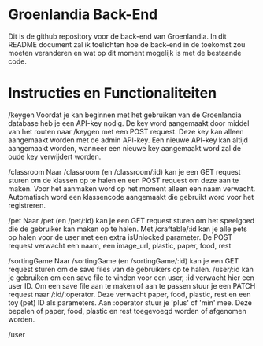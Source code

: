 # Groenlandia Back-End

Dit is de github repository voor de back-end van Groenlandia. In dit README document zal ik toelichten hoe de back-end in de toekomst zou moeten veranderen en wat op dit moment mogelijk is met de bestaande code.

# Instructies en Functionaliteiten

/keygen
Voordat je kan beginnen met het gebruiken van de Groenlandia database heb je een API-key nodig. De key word aangemaakt door middel van het routen naar /keygen met een POST request. Deze key kan alleen aangemaakt worden met de admin API-key. Een nieuwe API-key kan altijd aangemaakt worden, wanneer een nieuwe key aangemaakt word zal de oude key verwijdert worden.

/classroom
Naar /classroom (en /classroom/:id) kan je een GET request sturen om de klassen op te halen en een POST request om deze aan te maken. Voor het aanmaken word op het moment alleen een naam verwacht. Automatisch word een klassencode aangemaakt die gebruikt word voor het registreren.

/pet
Naar /pet (en /pet/:id) kan je een GET request sturen om het speelgoed die de gebruiker kan maken op te halen. Met /craftable/:id kan je alle pets op halen voor de user met een extra isUnlocked parameter. De POST request verwacht een naam, een image_url, plastic, paper, food, rest

/sortingGame
Naar /sortingGame (en /sortingGame/:id) kan je een GET request sturen om de save files van de gebruikers op te halen. /user/:id kan je gebruiken om een save file te vinden voor een user, :id verwacht hier een user ID. Om een save file aan te maken of aan te passen stuur je een PATCH request naar /:id/:operator. Deze verwacht paper, food, plastic, rest en een toy (pet) ID als parameters. Aan :operator stuur je 'plus' of 'min' mee. Deze bepalen of paper, food, plastic en rest toegevoegd worden of afgenomen worden.

/user

